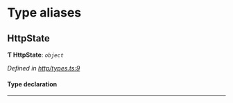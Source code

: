 

# Type aliases

<a id="httpstate"></a>

##  HttpState

**Ƭ HttpState**: *`object`*

*Defined in [http/types.ts:9](https://github.com/polkadot-js/api/blob/dbd37da/packages/rpc-provider/src/http/types.ts#L9)*

#### Type declaration

___

